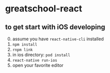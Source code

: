 # greatschool-react

## to get start with iOS developing

0. assume you have `react-native-cli` installed
1. `npm install`
2. `rnpm link`
3. in ios directory: `pod install`
4. `react-native run-ios`
5. open your favorite editor
